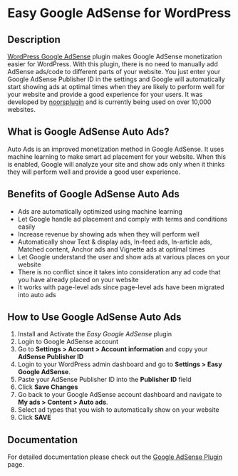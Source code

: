 # Easy Google AdSense for WordPress

## Description

[WordPress Google AdSense](https://noorsplugin.com/easy-google-adsense-plugin-wordpress/) plugin makes Google AdSense monetization easier for WordPress. With this plugin, there is no need to manually add AdSense ads/code to different parts of your website. You just enter your Google AdSense Publisher ID in the settings and Google will automatically start showing ads at optimal times when they are likely to perform well for your website and provide a good experience for your users. It was developed by [noorsplugin](https://noorsplugin.com/) and is currently being used on over 10,000 websites.

## What is Google AdSense Auto Ads?

Auto Ads is an improved monetization method in Google AdSense. It uses machine learning to make smart ad placement for your website. When this is enabled, Google will analyze your site and show ads only when it thinks they will perform well and provide a good user experience.

## Benefits of Google AdSense Auto Ads

* Ads are automatically optimized using machine learning
* Let Google handle ad placement and comply with terms and conditions easily
* Increase revenue by showing ads when they will perform well
* Automatically show Text & display ads, In-feed ads, In-article ads, Matched content, Anchor ads and Vignette ads at optimal times
* Let Google understand the user and show ads at various places on your website 
* There is no conflict since it takes into consideration any ad code that you have already placed on your website
* It works with page-level ads since page-level ads have been migrated into auto ads

## How to Use Google AdSense Auto Ads

1. Install and Activate the *Easy Google AdSense* plugin
1. Login to Google AdSense account
1. Go to **Settings > Account > Account information** and copy your **AdSense Publisher ID**
1. Login to your WordPress admin dashboard and go to **Settings > Easy Google AdSense**.
1. Paste your AdSense Publisher ID into the **Publisher ID** field
1. Click **Save Changes**
1. Go back to your Google AdSense account dashboard and navigate to **My ads > Content > Auto ads**.
1. Select ad types that you wish to automatically show on your website
1. Click **SAVE**

## Documentation

For detailed documentation please check out the [Google AdSense Plugin](https://noorsplugin.com/easy-google-adsense-plugin-wordpress/) page.
